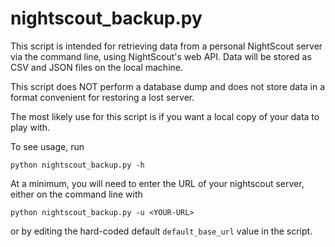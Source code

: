 
# nightscout_backup.py

This script is intended for retrieving data from a personal NightScout
server via the command line, using NightScout's web API. Data will be 
stored as CSV and JSON files on the local machine.

This script does NOT perform a database dump and does not store data in a
format convenient for restoring a lost server.

The most likely use for this script is if you want a local copy of your 
data to play with.

To see usage, run

```
python nightscout_backup.py -h
```

At a minimum, you will need to enter the URL of your nightscout server, either
on the command line with
```
python nightscout_backup.py -u <YOUR-URL>
```
or by editing the hard-coded default `default_base_url` value in the script.